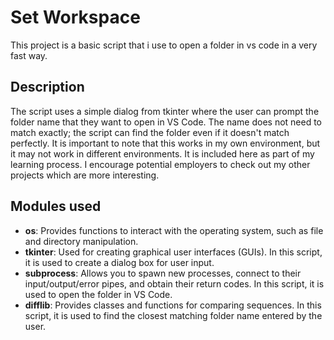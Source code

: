 # Set Workspace

This project is a basic script that i use to open a folder in vs code in a very fast way. 

## Description

The script uses a simple dialog from tkinter where the user can prompt the folder name that they want to open in VS Code. The name does not need to match exactly; the script can find the folder even if it doesn't match perfectly. 
It is important to note that this works in my own environment, but it may not work in different environments. 
It is included here as part of my learning process. I encourage potential employers to check out my other projects which are more interesting.

## Modules used

- **os**: Provides functions to interact with the operating system, such as file and directory manipulation.
- **tkinter**: Used for creating graphical user interfaces (GUIs). In this script, it is used to create a dialog box for user input.
- **subprocess**: Allows you to spawn new processes, connect to their input/output/error pipes, and obtain their return codes. In this script, it is used to open the folder in VS Code.
- **difflib**: Provides classes and functions for comparing sequences. In this script, it is used to find the closest matching folder name entered by the user.